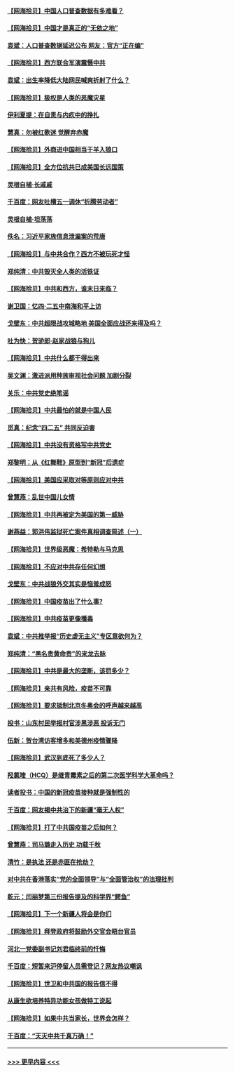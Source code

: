 #### [【网海拾贝】中国人口普查数据有多难看？](../pages/nsc993/n12917822.md?t=05020452) 
#### [【网海拾贝】中国才是真正的“无依之地”](../pages/nsc993/n12915845.md?t=05020452) 
#### [袁斌：人口普查数据延迟公布 网友：官方“正在编”](../pages/nsc993/n12915748.md?t=05020452) 
#### [【网海拾贝】西方联合军演震慑中共](../pages/nsc993/n12913466.md?t=05020452) 
#### [袁斌：出生率降低大陆网民喊爽折射了什么？](../pages/nsc993/n12913365.md?t=05020452) 
#### [【网海拾贝】极权是人类的恶魔灾星](../pages/nsc993/n12910697.md?t=05020452) 
#### [伊利夏提：在自责与内疚中的挣扎](../pages/nsc993/n12910493.md?t=05020452) 
#### [慧真：勿被红歌迷 觉醒弃赤魔](../pages/nsc993/n12910485.md?t=05020452) 
#### [【网海拾贝】外商进中国相当于羊入狼口](../pages/nsc993/n12908274.md?t=05020452) 
#### [【网海拾贝】全方位抗共已成美国长远国策](../pages/nsc993/n12906878.md?t=05020452) 
#### [灵根自植‧长戚戚](../pages/nsc993/n12905585.md?t=05020452) 
#### [千百度：网友吐槽五一调休“折腾劳动者”](../pages/nsc993/n12905934.md?t=05020452) 
#### [灵根自植‧坦荡荡](../pages/nsc993/n12905562.md?t=05020452) 
#### [佚名：习近平家族信息泄漏案的荒唐](../pages/nsc993/n12904705.md?t=05020452) 
#### [【网海拾贝】与中共合作？西方不被玩死才怪](../pages/nsc993/n12903873.md?t=05020452) 
#### [郑纯清：中共毁灭全人类的活铁证](../pages/nsc993/n12903785.md?t=05020452) 
#### [【网海拾贝】中共和西方，谁末日来临？](../pages/nsc993/n12903482.md?t=05020452) 
#### [谢卫国：忆四‧二五中南海和平上访](../pages/nsc993/n12902192.md?t=05020452) 
#### [戈壁东：中共超限战攻城略地 美国全面应战还来得及吗？](../pages/nsc993/n12902297.md?t=05020452) 
#### [吐为快：贺骄郎‧赵家战狼与狗儿](../pages/nsc993/n12902280.md?t=05020452) 
#### [【网海拾贝】中共什么都干得出来](../pages/nsc993/n12897500.md?t=05020452) 
#### [吴文渊：激进派用种族审视社会问题 加剧分裂](../pages/nsc993/n12893881.md?t=05020452) 
#### [关乐：中共党史绝笔谣](../pages/nsc993/n12897270.md?t=05020452) 
#### [【网海拾贝】中共最怕的就是中国人民](../pages/nsc993/n12894705.md?t=05020452) 
#### [觅真：纪念“四二五” 共同反迫害](../pages/nsc993/n12894553.md?t=05020452) 
#### [【网海拾贝】中共没有资格写中共党史](../pages/nsc993/n12892231.md?t=05020452) 
#### [郑黎明：从《红舞鞋》原型到“新冠”后遗症](../pages/nsc993/n12890469.md?t=05020452) 
#### [【网海拾贝】美国应采取对等原则应对中共](../pages/nsc993/n12889176.md?t=05020452) 
#### [曾慧燕：乱世中国儿女情](../pages/nsc993/n12887931.md?t=05020452) 
#### [【网海拾贝】中共再被定为美国的第一威胁](../pages/nsc993/n12887580.md?t=05020452) 
#### [谢燕益：郭洪伟监狱死亡案件真相调查简述（一）](../pages/nsc993/n12885648.md?t=05020452) 
#### [【网海拾贝】世界级恶魔：希特勒与马克思](../pages/nsc993/n12884062.md?t=05020452) 
#### [【网海拾贝】不应对中共存任何幻想](../pages/nsc993/n12881460.md?t=05020452) 
#### [戈壁东：中共战狼外交其实是恼羞成怒](../pages/nsc993/n12880392.md?t=05020452) 
#### [【网海拾贝】中国疫苗出了什么事?](../pages/nsc993/n12879124.md?t=05020452) 
#### [【网海拾贝】中共疫苗更像播毒](../pages/nsc993/n12876631.md?t=05020452) 
#### [袁斌：中共推举报“历史虚无主义”专区意欲何为？](../pages/nsc993/n12876530.md?t=05020452) 
#### [郑纯清：“黑名贵黄命贵”的来龙去脉](../pages/nsc993/n12875589.md?t=05020452) 
#### [【网海拾贝】中共是最大的垄断，该罚多少？](../pages/nsc993/n12874006.md?t=05020452) 
#### [【网海拾贝】亲共有风险，疫苗不可靠](../pages/nsc993/n12872224.md?t=05020452) 
#### [【网海拾贝】要求抵制北京冬奥会的呼声越来越高](../pages/nsc993/n12868962.md?t=05020452) 
#### [投书：山东村民举报村官涉黑涉恶 投诉无门](../pages/nsc993/n12869726.md?t=05020452) 
#### [伍新：贺台湾访客增多和美德州疫情骤降](../pages/nsc993/n12865651.md?t=05020452) 
#### [【网海拾贝】武汉到底死了多少人？](../pages/nsc993/n12863707.md?t=05020452) 
#### [羟氯喹（HCQ）是继青霉素之后的第二次医学科学大革命吗？](../pages/nsc993/n12638564.md?t=05020452) 
#### [读者投书：中国的新冠疫苗接种就是强制性的](../pages/nsc993/n12859932.md?t=05020452) 
#### [千百度：网友揭中共治下的新疆“毫无人权”](../pages/nsc993/n12858385.md?t=05020452) 
#### [【网海拾贝】打了中共国疫苗之后如何？](../pages/nsc993/n12857866.md?t=05020452) 
#### [曾慧燕：司马璐走入历史 功载千秋](../pages/nsc993/n12856996.md?t=05020452) 
#### [清竹：是执法 还是赤匪在抢劫？](../pages/nsc993/n12856952.md?t=05020452) 
#### [对中共在香港落实“党的全面领导”与“全面管治权”的法理批判](../pages/nsc993/n12856929.md?t=05020452) 
#### [乾元：闫丽梦第三份报告提及的科学界“鳄鱼”](../pages/nsc993/n12855985.md?t=05020452) 
#### [【网海拾贝】下一个新疆人将会是你们](../pages/nsc993/n12855864.md?t=05020452) 
#### [【网海拾贝】拜登政府将鼓励外交官会晤台官员](../pages/nsc993/n12853615.md?t=05020452) 
#### [河北一党委副书记刘君临终前的忏悔](../pages/nsc993/n12849420.md?t=05020452) 
#### [千百度：短暂来沪停留人员需登记？网友热议嘲讽](../pages/nsc993/n12853497.md?t=05020452) 
#### [【网海拾贝】世卫和中共国的报告信不得](../pages/nsc993/n12850902.md?t=05020452) 
#### [从康生欲培养特异功能女孩做特工说起](../pages/nsc993/n12849289.md?t=05020452) 
#### [【网海拾贝】如果中共当家长，世界会怎样？](../pages/nsc993/n12848436.md?t=05020452) 
#### [千百度：“天灭中共千真万确！”](../pages/nsc993/n12845659.md?t=05020452) 

----
#### [ >>> 更早内容 <<< ](../indexes/nsc993-earlier.md)
